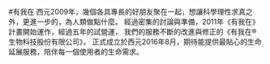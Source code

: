 #有我在
西元2009年，幾個各具專長的好朋友聚在一起，想讓科學理性求真之外，更進一步的，為人類做點什麼。
經過密集的討論與準備，2011年《有我在》計畫開始運作，經過五年的試營運，
我們的服務不斷的改進與修正的《有我在® 生物科技股份有限公司》，
正式成立於西元2016年8月，期待能提供最貼心的生命延展服務，陪伴每一個使用者的生命需求。
